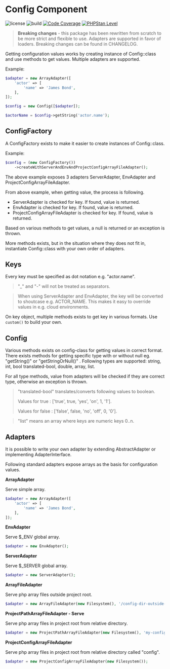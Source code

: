 # Config Component

![license](https://img.shields.io/github/license/corex/config?label=license)
![build](https://github.com/corex/config/workflows/build/badge.svg?branch=master)
[![Code Coverage](https://img.shields.io/endpoint?url=https://gist.githubusercontent.com/config/d409d31a9138bc37c905b4b4727bebe1/raw/test-coverage__master.json)](https://github.com/corex/config/actions)
[![PHPStan Level](https://img.shields.io/endpoint?url=https://gist.githubusercontent.com/config/d409d31a9138bc37c905b4b4727bebe1/raw/phpstan-level__master.json)](https://github.com/corex/config/actions)

> **Breaking changes** - this package has been rewritten from scratch to be more strict and flexible to use. Adapters are supported in favor of loaders. Breaking changes can be found in CHANGELOG.

Getting configuration values works by creating instance of Config::class and use methods to get values. Multiple adapters are supported.

Example:
```php
$adapter = new ArrayAdapter([
    'actor' => [
        'name' => 'James Bond',
    ],
]);

$config = new Config([$adapter]);

$actorName = $config->getString('actor.name');
```

## ConfigFactory

A ConfigFactory exists to make it easier to create instances of Config::class.

Example:
```php
$config = (new ConfigFactory())
    ->createWithServerAndEnvAndProjectConfigArrayFileAdapter();
```

The above example exposes 3 adapters ServerAdapter, EnvAdapter and ProjectConfigArrayFileAdapter.

From above example, when getting value, the process is following.
- ServerAdapter is checked for key. If found, value is returned.
- EnvAdapter is checked for key. If found, value is returned.
- ProjectConfigArrayFileAdapter is checked for key. If found, value is returned.

Based on various methods to get values, a null is returned or an exception is thrown.

More methods exists, but in the situation where they does not fit in, instantiate Config::class with your own order of adapters.


## Keys

Every key must be specified as dot notation e.g. "actor.name".

> "_" and "-" will not be treated as separators.

> When using ServerAdapter and EnvAdapter, the key will be converted to shoutcase e.g. ACTOR_NAME. This makes it easy to override values in e.g. cloud environments.

On key object, multiple methods exists to get key in various formats. Use `custom()` to build your own.


## Config

Various methods exists on config-class for getting values in correct format. There exists methods for getting specific type with or without null eg. "getString()" or "getStringOrNull()" . Following types are supported: string, int, bool translated-bool, double, array, list.

For all type methods, value from adapters will be checked if they are correct type, otherwise an exception is thrown.

> "translated-bool" translates/converts following values to boolean.
>
> Values for true : ['true', true, 'yes', 'on', 1, '1'].
>
> Values for false : ['false', false, 'no', 'off', 0, '0'].

> "list" means an array where keys are numeric keys 0..n.


## Adapters

It is possible to write your own adapter by extending AbstractAdapter or implementing AdapterInterface.

Following standard adapters expose arrays as the basis for configuration values.

**ArrayAdapter**

Serve simple array.

```php
$adapter = new ArrayAdapter([
    'actor' => [
        'name' => 'James Bond',
    ],
]);
```


**EnvAdapter**

Serve $_ENV global array.

```php
$adapter = new EnvAdapter();
```


**ServerAdapter**

Serve $_SERVER global array.

```php
$adapter = new ServerAdapter();
```


**ArrayFileAdapter**

Serve php array files outside project root.

```php
$adapter = new ArrayFileAdapter(new Filesystem(), '/config-dir-outside-project-root');
```


**ProjectPathArrayFileAdapter - Serve**

Serve php array files in project root from relative directory.

```php
$adapter = new ProjectPathArrayFileAdapter(new Filesystem(), 'my-config-dir');
```


**ProjectConfigArrayFileAdapter**

Serve php array files in project root from relative directory called "config".

```php
$adapter = new ProjectConfigArrayFileAdapter(new Filesystem());
```
